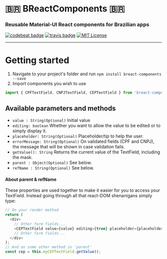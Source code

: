# <span>&#x1f1e7;&#x1f1f7;</span> BReactComponents <span>&#x1f1e7;&#x1f1f7;</span>

### Reusable Material-UI React components for Brazilian apps


[![codebeat badge](https://codebeat.co/badges/3d8ca1c5-6f99-45e0-acb0-ccc0accdaf77)](https://codebeat.co/projects/github-com-conceptu-breactcomponents-master) 
[![travis badge](https://img.shields.io/travis/conceptu/BReactComponents.svg?style=flat-square)](https://travis-ci.org/conceptu/BReactComponents)
[![MIT License](https://img.shields.io/badge/license-MIT-blue.svg?style=flat)](https://github.com/conceptu/BReactComponents/raw/master/LICENSE)


***

# Getting started
1. Navigate to your project's folder and run `npm install breact-components --save`
2. Import components you wish to use

```javascript
import { CPFTextField, CNPJTextField, CEPTextField } from 'breact-components';
```

## Available parameters and methods

* `value : String(Optional)` Initial value
* `editing: boolean` Whether you want to allow the value to be edited or to simply display it.
* `placeholder: String(Optional)` Placeholder/tip to help the user.
* `errorMessage: String(Optional)` On validated fields (CPF and CNPJ), the message that will be shown in case validation fails.
* `getValue(): String` Returns the current value of the TextField, including the mask.
* `parent : Object(Optional)` See below.
* `refName : String(Optional)` See below.

#### About parent & refName
These properties are used together to make it easier for you to access your TextField. Instead going through all that react-DOM shenanigans simply type:
```javascript
// On your render method
return (
  <div>
    // Other form fields...
    <CEPTextField value={value} editing={true} placeholder={placeholder} parent={this} refName='myCEPTextField' />
    // Other form fields...
  </div>
);
// And on some other method in 'parent'
const cep = this.myCEPTextField.getValue();
```
